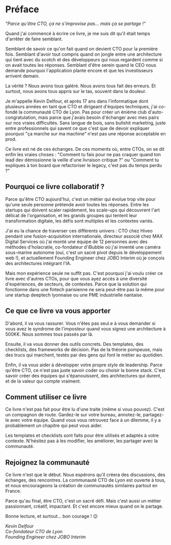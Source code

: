 # Préface

*"Parce qu'être CTO, ça ne s'improvise pas... mais ça se partage !"*

Quand j'ai commencé à écrire ce livre, je me suis dit qu'il était temps d'arrêter de faire semblant.

Semblant de savoir ce qu'on fait quand on devient CTO pour la première fois. Semblant d'avoir tout compris quand on jongle entre une architecture qui tient avec du scotch et des développeurs qui nous regardent comme si on avait toutes les réponses. Semblant d'être serein quand le CEO nous demande pourquoi l'application plante encore et que les investisseurs arrivent demain.

La vérité ? Nous avons tous galéré. Nous avons tous fait des erreurs. Et surtout, nous avons tous appris sur le tas, souvent dans la douleur.

Je m'appelle Kevin Delfour, et après 17 ans dans l'informatique dont plusieurs années en tant que CTO et dirigeant d'équipes techniques, j'ai co-fondé la communauté CTO de Lyon. Pas pour créer un énième club d'auto-congratulation, mais parce que j'avais besoin d'échanger avec mes pairs sur nos vraies difficultés. Sans langue de bois, sans bullshit marketing, juste entre professionnels qui savent ce que c'est que de devoir expliquer pourquoi "ça marche sur ma machine" n'est pas une réponse acceptable en prod.

Ce livre est né de ces échanges. De ces moments où, entre CTOs, on se dit enfin les vraies choses : "Comment tu fais pour ne pas craquer quand ton lead dev démissionne la veille d'une livraison critique ?" ou "Comment tu expliques à ton board que refactoriser le legacy, c'est pas du temps perdu ?"

## Pourquoi ce livre collaboratif ?

Parce qu'être CTO aujourd'hui, c'est un métier qui évolue trop vite pour qu'une seule personne prétende avoir toutes les réponses. Entre les startups qui doivent scaler rapidement, les scale-ups qui découvrent l'art délicat de l'organisation, et les grands groupes qui tentent leur transformation digitale, les défis sont multiples et les contextes variés.

J'ai eu la chance de traverser ces différents univers : CTO chez Hiveo pendant une fusion-acquisition internationale, directeur associé chez MAX Digital Services où j'ai monté une équipe de 12 personnes avec des méthodes d'holacratie, co-fondateur d'iBubble où j'ai inventé une caméra sous-marine autonome (oui, c'est un sacré pivot depuis le développement web !), et actuellement Founding Engineer chez JOBO Interim où je conçois des architectures intégrant l'IA.

Mais mon expérience seule ne suffit pas. C'est pourquoi j'ai voulu créer ce livre avec d'autres CTOs, pour que vous ayez accès à une diversité d'expériences, de secteurs, de contextes. Parce que la solution qui fonctionne dans une fintech parisienne ne sera peut-être pas la même pour une startup deeptech lyonnaise ou une PME industrielle nantaise.

## Ce que ce livre va vous apporter

D'abord, il va vous rassurer. Vous n'êtes pas seul.e à vous demander si vous avez le syndrome de l'imposteur quand vous signez une architecture à 500K€. Nous sommes tous passés par là.

Ensuite, il va vous donner des outils concrets. Des templates, des checklists, des frameworks de décision. Pas de la théorie pompeuse, mais des trucs qui marchent, testés par des gens qui font le métier au quotidien.

Enfin, il va vous aider à développer votre propre style de leadership. Parce qu'être CTO, ce n'est pas juste savoir coder ou choisir la bonne stack. C'est savoir créer des équipes qui s'épanouissent, des architectures qui durent, et de la valeur qui compte vraiment.

## Comment utiliser ce livre

Ce livre n'est pas fait pour être lu d'une traite (même si vous pouvez). C'est un compagnon de route. Gardez-le sur votre bureau, annotez-le, partagez-le avec votre équipe. Quand vous vous retrouvez face à un dilemme, il y a probablement un chapitre qui peut vous aider.

Les templates et checklists sont faits pour être utilisés et adaptés à votre contexte. N'hésitez pas à les modifier, les améliorer, les partager avec la communauté.

## Rejoignez la communauté

Ce livre n'est que le début. Nous espérons qu'il créera des discussions, des échanges, des rencontres. La communauté CTO de Lyon est ouverte à tous, et nous encourageons la création de communautés similaires partout en France.

Parce qu'au final, être CTO, c'est un sacré défi. Mais c'est aussi un métier passionnant, créatif, impactant. Et c'est encore mieux quand on le partage.

Bonne lecture, et surtout... bon courage ! 😉

*Kevin Delfour  
Co-fondateur CTO de Lyon  
Founding Engineer chez JOBO Interim*